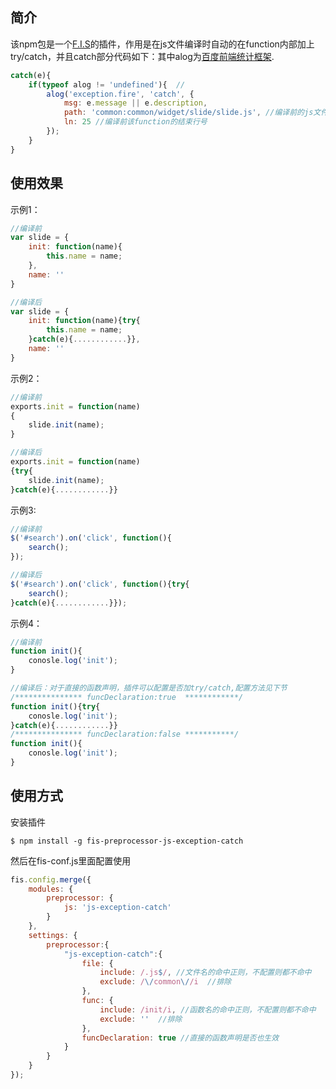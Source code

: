 ## 简介

该npm包是一个[F.I.S](http://fis.baidu.com)的插件，作用是在js文件编译时自动的在function内部加上try/catch，并且catch部分代码如下：其中alog为[百度前端统计框架](https://github.com/fex-team/alog).
    
```javascript 
catch(e){
    if(typeof alog != 'undefined'){  //
        alog('exception.fire', 'catch', {
            msg: e.message || e.description,
            path: 'common:common/widget/slide/slide.js', //编译前的js文件路径
            ln: 25 //编译前该function的结束行号
        });
    }
}
```

## 使用效果

示例1：

```javascript    
//编译前
var slide = {
    init: function(name){
        this.name = name;
    },
    name: ''
}

//编译后
var slide = {
    init: function(name){try{
        this.name = name;
    }catch(e){............}},
    name: ''
}
```

示例2：

```javascript 
//编译前
exports.init = function(name)
{
    slide.init(name);
}

//编译后
exports.init = function(name)
{try{
    slide.init(name);
}catch(e){............}}
```

示例3:

```javascript 
//编译前
$('#search').on('click', function(){
    search();
});

//编译后
$('#search').on('click', function(){try{
    search();
}catch(e){............}});
```

示例4：

```javascript     
//编译前
function init(){
    conosle.log('init');
}

//编译后：对于直接的函数声明，插件可以配置是否加try/catch,配置方法见下节
/*************** funcDeclaration:true  ************/
function init(){try{
    conosle.log('init');
}catch(e){............}}
/*************** funcDeclaration:false ***********/
function init(){
    conosle.log('init');
}
```

## 使用方式

安装插件

```console
$ npm install -g fis-preprocessor-js-exception-catch
```
然后在fis-conf.js里面配置使用

```javascript
fis.config.merge({
    modules: {
        preprocessor: {
            js: 'js-exception-catch'
        }
    },
    settings: {
        preprocessor:{
            "js-exception-catch":{
                file: {
                    include: /.js$/, //文件名的命中正则，不配置则都不命中
                    exclude: /\/common\//i  //排除
                },
                func: {
                    include: /init/i, //函数名的命中正则，不配置则都不命中
                    exclude: ''  //排除
                },
                funcDeclaration: true //直接的函数声明是否也生效
            }
        }
    }
});
```